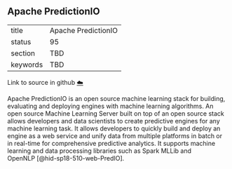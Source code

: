 ## Apache PredictionIO


|          |                     |
| -------- | ------------------- |
| title    | Apache PredictionIO |
| status   | 95                  |
| section  | TBD                 |
| keywords | TBD                 |

Link to source in github [:cloud:](https://github.com/cloudmesh/technologies/blob/master/chapters/incomming/abstract-predictionio.md)



Apache PredictionIO is an open source machine learning stack for
building, evaluating and deploying engines with machine learning
algorithms. An open source Machine Learning Server built on top of an
open source stack allows developers and data scientists to create
predictive engines for any machine learning task. It allows developers
to quickly build and deploy an engine as a web service and unify data
from multiple platforms in batch or in real-time for comprehensive
predictive analytics. It supports machine learning and data processing
libraries such as Spark MLLib and OpenNLP [@hid-sp18-510-web-PredIO].
